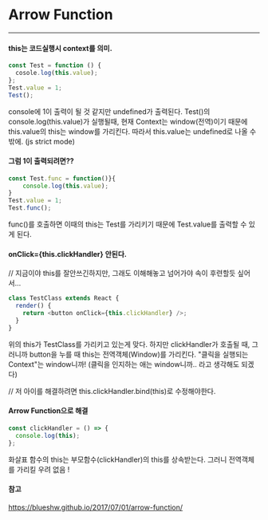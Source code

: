 # Arrow Function

---

#### this는 코드실행시 context를 의미.

```js
const Test = function () {
  cosole.log(this.value);
};
Test.value = 1;
Test();
```

console에 1이 출력이 될 것 같지만 undefined가 출력된다.
Test()의 console.log(this.value)가 실행될때, 현재 Context는 window(전역)이기 때문에 this.value의 this는 window를 가리킨다. 따라서 this.value는 undefined로 나올 수 밖에. (js strict mode)

#### 그럼 1이 출력되려면??

```js
const Test.func = function()}{
    console.log(this.value);
}
Test.value = 1;
Test.func();
```

func()를 호출하면 이때의 this는 Test를 가리키기 때문에 Test.value를 출력할 수 있게 된다.

#### onClick={this.clickHandler} 안된다.

// 지금이야 this를 잘안쓰긴하지만, 그래도 이해해놓고 넘어가야 속이 후련할듯 싶어서...

```js
class TestClass extends React {
  render() {
    return <button onClick={this.clickHandler} />;
  }
}
```

위의 this가 TestClass를 가리키고 있는게 맞다. 하지만 clickHandler가 호출될 때, 그러니까 button을 누를 때 this는 전역객체(Window)를 가리킨다. "클릭을 실행되는 Context"는 window니까! (클릭을 인지하는 애는 window니까.. 라고 생각해도 되겠다)

// 저 아이를 해결하려면 this.clickHandler.bind(this)로 수정해야한다.

#### Arrow Function으로 해결

```js
const clickHandler = () => {
  console.log(this);
};
```

화살표 함수의 this는 부모함수(clickHandler)의 this를 상속받는다. 그러니 전역객체를 가리킬 우려 없음 !

#### 참고

https://blueshw.github.io/2017/07/01/arrow-function/
